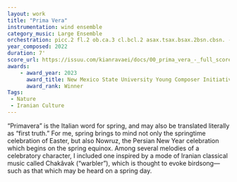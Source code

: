 ```yaml
---
layout: work
title: "Prima Vera"
instrumentation: wind ensemble
category_music: Large Ensemble
orchestration: picc.2 fl.2 ob.ca.3 cl.bcl.2 asax.tsax.bsax.2bsn.cbsn. - 4 hn.3 tpt.2 tbn.btbn.euph.tuba - stringbass - timp+3 - pno
year_composed: 2022
duration: 7'
score_url: https://issuu.com/kianravaei/docs/00_prima_vera_-_full_score_1_
awards:
    - award_year: 2023
      award_title: New Mexico State University Young Composer Initiative
      award_rank: Winner
Tags:
 - Nature
 - Iranian Culture
---
```


“Primavera” is the Italian word for spring, and may also be translated literally as “first truth.” For me, spring brings to mind not only the springtime celebration of Easter, but also Nowruz, the Persian New Year celebration which begins on the spring equinox. Among several melodies of a celebratory character, I included one inspired by a mode of Iranian classical music called Chakâvak (“warbler”), which is thought to evoke birdsong—such as that which may be heard on a spring day.